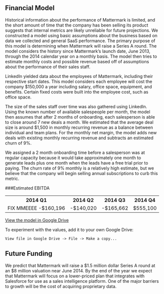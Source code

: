 ## Financial Model 


Historical information about the performance of Mattermark is limited, and the short amount of time that the company has been selling its product suggests that internal metrics are likely unreliable for future projections. We constructed a model using basic assumptions about the business based on data we collected and general SaaS performance. The primary purpose of this model is determining when Mattermark will raise a Series A round. The model considers the history since Mattermark’s launch date, June 2013, through the 2014 calendar year on a monthly basis. The model then tries to estimate monthly costs and possible revenue based off of assumptions about the performance of their sales staff.

LinkedIn yielded data about the employees of Mattermark, including their respective start dates. This model considers each employee will cost the company $150,000 a year including salary, office space, equipment, and benefits. Certain fixed costs were built into the employee cost, such as office space. 

The size of the sales staff over time was also gathered using LinkedIn. Using the known number of available salespeople per month, the model then assumes that after 2 months of onboarding, each salesperson is able to close around 7 new deals a month. We estimated that the average deal size is around $1,500 in monthly recurring revenue as a balance between individual and team plans. For the monthly net margin, the model adds new deals with existing monthly recurring revenue and subtracts an estimated churn of 9%.

We assigned a 2 month onboarding time before a salesperson was at regular capacity because it would take approximately one month to generate leads plus one month when the leads have a free trial prior to paying. The churn rate of 9% monthly is a relatively high estimate, but we believe that the company will begin selling annual subscriptions to curb this metric.


###Estimated EBITDA
<table>
    <tr>
        <th>2014 Q1</th>
        <th>2014 Q2</th>
        <th>2014 Q3</th>
        <th>2014 Q4</th>
    </tr>
    <tr>
        <td class="danger">FIX MMEEEE -$160,196</td>
        <td class="danger">-$140,020</td>
        <td class="danger">-$165,662</td>
        <td class="success">$555,100</td>
    </tr>
</table>

<a href="https://docs.google.com/spreadsheets/d/1TWW3t3wpWPW3yNFW_RtJq5JjDhztqHWbnuhtCj1Vr7o/edit?usp=sharing" class="btn btn-block btn-info">View the model in Google Drive</a>

To experiment with the values, add it to your own Google Drive:

```
View file in Google Drive -> File -> Make a copy... 
```

## Future Funding 

We predict that Mattermark will raise a $1.5 million dollar Series A round at an $8 million valuation near June 2014. By the end of the year we expect that Mattermark will focus on a lower-priced plan that integrates with Salesforce for use as a sales intelligence platform. One of the major barriers to growth will be the cost of acquiring proprietary data. 
